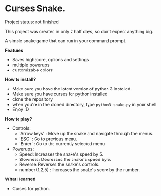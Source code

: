 # Curses Snake.

Project status: not finished

This project was created in only 2 half days, so don't expect anything big.

A simple snake game that can run in your command prompt.

**Features**
- Saves highscore, options and settings
- multiple powerups
- customizable colors

**How to install?**

- Make sure you have the latest version of python 3 installed.
- Make sure you have curses for python installed
- clone the repository
- when you're in the cloned directory, type `python3 snake.py` in your shell
- Enjoy :D


**How to play?**
- Controls:
    - 'Arrow keys' : Move up the snake and navigate through the menus.
    - 'ESC' : Go to previous menu.
    - 'Enter' : Go to the currently selected menu
- Powerups:
    - Speed: Increases the snake's speed by 5.
    - Slowness: Decreases the snake's speed by 5.
    - Reverse: Reverses the snake's controls.
    - number (1,2,5) : Increases the snake's score by the number.


**What I learned:**
- Curses for python.





